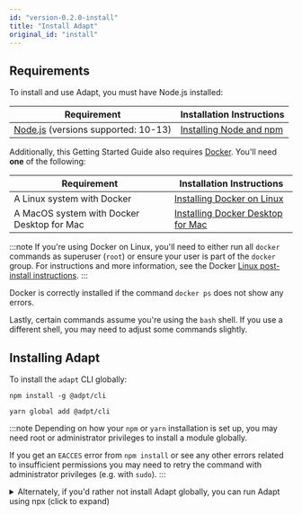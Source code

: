 ```yaml
---
id: "version-0.2.0-install"
title: "Install Adapt"
original_id: "install"
---
```


<!-- DOCTOC SKIP -->

## Requirements

To install and use Adapt, you must have Node.js installed:

| Requirement | Installation Instructions |
| --- | --- |
| [Node.js](https://nodejs.org) (versions supported: 10-13) | [Installing Node and npm](../user/install/requirements.md#nodejs-with-npm) |

Additionally, this Getting Started Guide also requires [Docker](https://docker.com).
You'll need **one** of the following:

| Requirement | Installation Instructions |
| --- | --- |
| A Linux system with Docker | [Installing Docker on Linux](https://docs.docker.com/install/#server) |
| A MacOS system with Docker Desktop for Mac | [Installing Docker Desktop for Mac](https://docs.docker.com/docker-for-mac/install/) |

:::note
If you're using Docker on Linux, you'll need to either run all `docker` commands as superuser (`root`) or ensure your user is part of the `docker` group.
For instructions and more information, see the Docker [Linux post-install instructions](https://docs.docker.com/install/linux/linux-postinstall/).
:::

Docker is correctly installed if the command `docker ps` does not show any errors.

Lastly, certain commands assume you're using the `bash` shell.
If you use a different shell, you may need to adjust some commands slightly.

## Installing Adapt

To install the `adapt` CLI globally:

<!-- doctest command -->
<!--DOCUSAURUS_CODE_TABS-->
<!--npm-->

```console
npm install -g @adpt/cli
```

<!--yarn-->

```console
yarn global add @adpt/cli
```

<!--END_DOCUSAURUS_CODE_TABS-->

<!-- doctest output { matchRegex: "\\+ @adpt/cli@" } -->

:::note
Depending on how your `npm` or `yarn` installation is set up, you may need root or administrator privileges to install a module globally.

If you get an `EACCES` error from `npm install` or see any other errors related to insufficient permissions you may need to retry the command with administrator privileges (e.g. with `sudo`).
:::

<details>
<summary>Alternately, if you'd rather not install Adapt globally, you can run Adapt using npx (click to expand)</summary>

As an alternative to installing `adapt` globally, you can use `npx` instead.
To use Adapt via `npx`, any time you see an `adapt` CLI command in this guide, simply substitute `npx @adpt/cli` instead of `adapt`.
For example, if this guide asks you to run this command:

```console
adapt new blank
```

You would instead type:

```console
npx @adpt/cli new blank
```

The rest of this guide will assume you have installed `adapt` globally using `npm install -g`.
</details>
